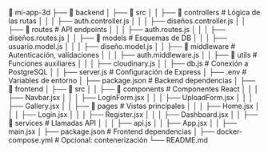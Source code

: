 📁 mi-app-3d
├── 📁 backend
│   ├── 📁 src
│   │   ├── 📁 controllers       # Lógica de las rutas
│   │   │   ├── auth.controller.js
│   │   │   ├── diseños.controller.js
│   │   ├── 📁 routes            # API endpoints
│   │   │   ├── auth.routes.js
│   │   │   ├── diseños.routes.js
│   │   ├── 📁 models            # Esquemas de DB
│   │   │   ├── usuario.model.js
│   │   │   ├── diseño.model.js
│   │   ├── 📁 middleware        # Autenticación, validaciones
│   │   │   ├── auth.middleware.js
│   │   ├── 📁 utils             # Funciones auxiliares
│   │   │   ├── cloudinary.js
│   │   ├── db.js                # Conexión a PostgreSQL
│   │   ├── server.js            # Configuración de Express
│   ├── .env                     # Variables de entorno
│   ├── package.json             # Backend dependencias
│
├── 📁 frontend
│   ├── 📁 src
│   │   ├── 📁 components        # Componentes React
│   │   │   ├── Navbar.jsx
│   │   │   ├── LoginForm.jsx
│   │   │   ├── UploadForm.jsx
│   │   │   ├── Gallery.jsx
│   │   ├── 📁 pages             # Vistas principales
│   │   │   ├── Home.jsx
│   │   │   ├── Login.jsx
│   │   │   ├── Register.jsx
│   │   │   ├── Dashboard.jsx
│   │   ├── 📁 services          # Llamadas API
│   │   │   ├── api.js
│   │   ├── App.jsx
│   │   ├── main.jsx
│   ├── package.json             # Frontend dependencias
│
├── docker-compose.yml           # Opcional: contenerización
└── README.md
